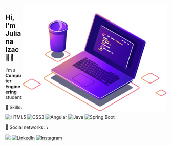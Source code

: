<img src=".github/computer.png" width="450px" align="right" alt="Computador">

<h2 align="left">Hi, I'm Juliana Izac 👋🏽</h1>
<p align=left>I'm a <strong>Computer Engineering</strong> student</p>
<p align="left">🚀 Skills:</p>
<p>
  <img src="https://img.shields.io/badge/-HTML5-E34F26?style=flat&logo=html5&logoColor=white" alt="HTML5"/>
  <img src="https://img.shields.io/badge/-CSS3-1572B6?style=flat&logo=css3&logoColor=white" alt="CSS3"/>
  
  <img src="https://img.shields.io/badge/-Angular-E23237?style=flat&logo=angular&logoColor=white" alt="Angular"/>
  <img src="https://img.shields.io/badge/-Java-007396?style=flat&logo=java&logoColor=white" alt="Java"/>
  <img src="https://img.shields.io/badge/-Spring Boot-6DB33F?style=flat&logo=spring&logoColor=white" alt="Spring Boot"/>
</p>
<p align="left">💌 Social networks: ⤵️</p>

<p align="left">
  <a href="mailto:dev.julianaizac@gmail.com" alt="Gmail">
    <img src="https://img.shields.io/badge/-Gmail-FF0000?style=&labelColor=FF0000&logo=gmail&logoColor=white&link=mailto:dev.julianaizac@gmail.com"/>
  </a>
  <a href="https://www.linkedin.com/in/julianaizac" target="_blank">
    <img src="https://img.shields.io/badge/LinkedIn-%230077B5.svg?&style=&logo=linkedin&logoColor=white" alt="LinkedIn">
  </a>
  <a href="https://www.instagram.com/juizac" target="_blank">
    <img src="https://img.shields.io/badge/Instagram-%23E4405F.svg?&style=&logo=instagram&logoColor=white" alt="Instagram">
  </a>
</p>
